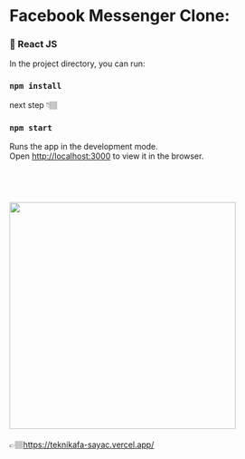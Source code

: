 # Facebook Messenger Clone:
### 🚀 React JS  
 
In the project directory, you can run:

### `npm install` 
next step 👇🏽 
### `npm start`

Runs the app in the development mode.<br />
Open [http://localhost:3000](http://localhost:3000) to view it in the browser.


 <h1 align="left">
  <br>
  <img src="https://user-images.githubusercontent.com/56169582/96352760-a0ae0a80-10ce-11eb-8ed1-c63f7de5b9e3.png" height="400" width="auto">
  <br>
</h1>

 👉🏽https://teknikafa-sayac.vercel.app/
